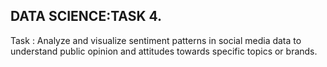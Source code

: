 ## DATA SCIENCE:TASK 4.

Task : Analyze and visualize sentiment patterns in social media data to understand public opinion and attitudes towards specific topics or brands.

